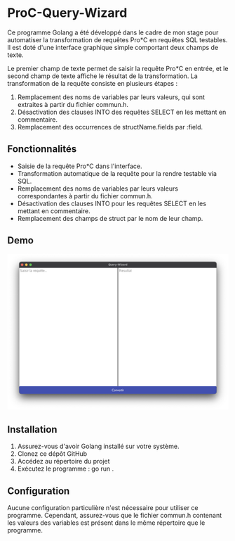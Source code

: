 # ProC-Query-Wizard

Ce programme Golang a été développé dans le cadre de mon stage pour automatiser la transformation de requêtes Pro*C en requêtes SQL testables. Il est doté d'une interface graphique simple comportant deux champs de texte.

Le premier champ de texte permet de saisir la requête Pro*C en entrée, et le second champ de texte affiche le résultat de la transformation. La transformation de la requête consiste en plusieurs étapes :

1. Remplacement des noms de variables par leurs valeurs, qui sont extraites à partir du fichier commun.h.
2. Désactivation des clauses INTO des requêtes SELECT en les mettant en commentaire.
3. Remplacement des occurrences de structName.fields par :field.

## Fonctionnalités

- Saisie de la requête Pro*C dans l'interface.
- Transformation automatique de la requête pour la rendre testable via SQL.
- Remplacement des noms de variables par leurs valeurs correspondantes à partir du fichier commun.h.
- Désactivation des clauses INTO pour les requêtes SELECT en les mettant en commentaire.
- Remplacement des champs de struct par le nom de leur champ.

## Demo

![Screenshot](/Documentation/Screenshots/1.png)

## Installation

1. Assurez-vous d'avoir Golang installé sur votre système.
2. Clonez ce dépôt GitHub
3. Accédez au répertoire du projet
4. Exécutez le programme : go run .

## Configuration

Aucune configuration particulière n'est nécessaire pour utiliser ce programme. Cependant, assurez-vous que le fichier commun.h contenant les valeurs des variables est présent dans le même répertoire que le programme.